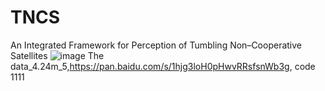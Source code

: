 # TNCS
An Integrated Framework for Perception of Tumbling Non–Cooperative Satellites
![image](https://github.com/jinzhenmu/TNCS/assets/48661603/6ad9b9fa-ade2-4f1b-9bd7-11fa0692c2f7)
The data_4.24m_5,https://pan.baidu.com/s/1hjg3loH0pHwvRRsfsnWb3g, code 1111 
